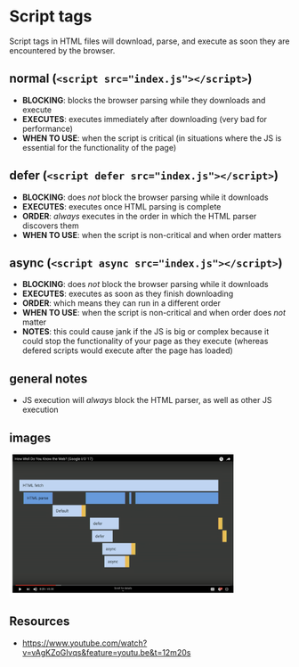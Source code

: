 # Script tags
Script tags in HTML files will download, parse, and execute as soon they are encountered by the browser.

## normal (`<script src="index.js"></script>`)
- **BLOCKING**: blocks the browser parsing while they downloads and execute
- **EXECUTES**: executes immediately after downloading (very bad for performance)
- **WHEN TO USE**: when the script is critical (in situations where the JS is essential for the functionality of the page)

## defer (`<script defer src="index.js"></script>`)
- **BLOCKING**: does _not_ block the browser parsing while it downloads
- **EXECUTES**: executes once HTML parsing is complete
- **ORDER**: _always_ executes in the order in which the HTML parser discovers them
- **WHEN TO USE**: when the script is non-critical and when order matters

## async (`<script async src="index.js"></script>`)
- **BLOCKING**: does _not_ block the browser parsing while it downloads
- **EXECUTES**: executes as soon as they finish downloading
- **ORDER**: which means they can run in a different order
- **WHEN TO USE**: when the script is non-critical and when order does _not_ matter
- **NOTES**: this could cause jank if the JS is big or complex because it could stop the functionality of your page as they execute (whereas defered scripts would execute after the page has loaded)

## general notes
- JS execution will _always_ block the HTML parser, as well as other JS execution

## images
<img src="./assets/script_defer_async.png" width="80%" height="80%">

## Resources
- https://www.youtube.com/watch?v=vAgKZoGIvqs&feature=youtu.be&t=12m20s